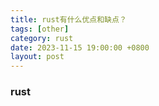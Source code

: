 ```yaml
---
title: rust有什么优点和缺点？
tags: [other]
category: rust
date: 2023-11-15 19:00:00 +0800
layout: post
---
```


### rust
